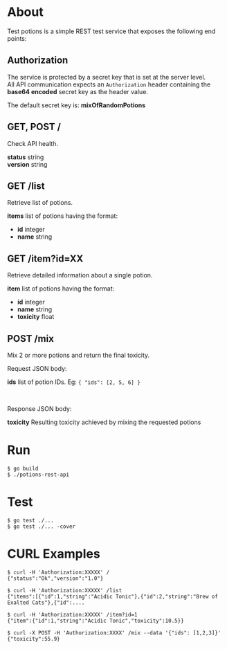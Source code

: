 # About

Test potions is a simple REST test service that exposes the following end points:

 
## Authorization

The service is protected by a secret key that is set at the server level.  
All API communication expects an `Authorization` header 
containing the **base64 encoded** secret key as the header value. 

The default secret key is: **mixOfRandomPotions**


## GET, POST /


Check API health.

**status** string  
**version** string


## GET /list

Retrieve list of potions.

**items** list of potions having the format:  
* **id** integer
* **name** string


## GET /item?id=XX

Retrieve detailed information about a single potion.

**item** list of potions having the format:  
* **id** integer
* **name** string
* **toxicity** float


## POST /mix

Mix 2 or more potions and return the final toxicity.

Request JSON body:

**ids** list of potion IDs. Eg: `{ "ids": [2, 5, 6] }` 

&nbsp;

Response JSON body:

**toxicity** Resulting toxicity achieved by mixing the requested potions


# Run

```
$ go build
$ ./potions-rest-api
```

# Test

```
$ go test ./...
$ go test ./... -cover
```


# CURL Examples

```
$ curl -H 'Authorization:XXXXX' /
{"status":"Ok","version":"1.0"}
  
$ curl -H 'Authorization:XXXXX' /list
{"items":[{"id":1,"string":"Acidic Tonic"},{"id":2,"string":"Brew of Exalted Cats"},{"id":....
  
$ curl -H 'Authorization:XXXXX' /item?id=1
{"item":{"id":1,"string":"Acidic Tonic","toxicity":10.5}}
  
$ curl -X POST -H 'Authorization:XXXX' /mix --data '{"ids": [1,2,3]}'
{"toxicity":55.9}
```